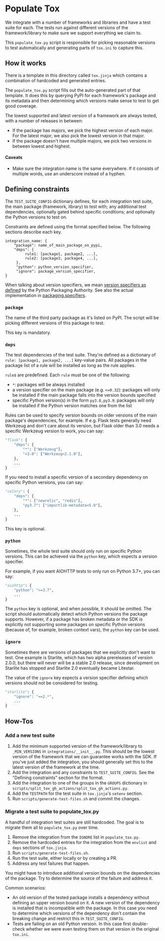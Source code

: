 # Populate Tox

We integrate with a number of frameworks and libraries and have a test suite for
each. The tests run against different versions of the framework/library to make
sure we support everything we claim to.

This `populate_tox.py` script is responsible for picking reasonable versions to
test automatically and generating parts of `tox.ini` to capture this.

## How it works

There is a template in this directory called `tox.jinja` which contains a
combination of hardcoded and generated entries.

The `populate_tox.py` script fills out the auto-generated part of that template.
It does this by querying PyPI for each framework's package and its metadata and
then determining which versions make sense to test to get good coverage.

The lowest supported and latest version of a framework are always tested, with
a number of releases in between:
- If the package has majors, we pick the highest version of each major. For the
  latest major, we also pick the lowest version in that major.
- If the package doesn't have multiple majors, we pick two versions in between
  lowest and highest.

#### Caveats

- Make sure the integration name is the same everywhere. If it consists of
  multiple words, use an underscore instead of a hyphen.

## Defining constraints

The `TEST_SUITE_CONFIG` dictionary defines, for each integration test suite,
the main package (framework, library) to test with; any additional test
dependencies, optionally gated behind specific conditions; and optionally
the Python versions to test on.

Constraints are defined using the format specified below. The following sections describe each key.

```
integration_name: {
    "package": name_of_main_package_on_pypi,
    "deps": {
         rule1: [package1, package2, ...],
         rule2: [package3, package4, ...],
     },
     "python": python_version_specifier,
     "ignore": package_version_specifier,
}
```

When talking about version specifiers, we mean
[version specifiers as defined](https://packaging.python.org/en/latest/specifications/version-specifiers/#id5)
by the Python Packaging Authority. See also the actual implementation
in [packaging.specifiers](https://packaging.pypa.io/en/stable/specifiers.html).

### `package`

The name of the third party package as it's listed on PyPI. The script will
be picking different versions of this package to test.

This key is mandatory.

### `deps`

The test dependencies of the test suite. They're defined as a dictionary of
`rule: [package1, package2, ...]` key-value pairs. All packages
in the package list of a rule will be installed as long as the rule applies.

`rule`s are predefined. Each `rule` must be one of the following:
  - `*`: packages will be always installed
  - a version specifier on the main package (e.g. `<=0.32`): packages will only
    be installed if the main package falls into the version bounds specified
  - specific Python version(s) in the form `py3.8,py3.9`: packages will only be
    installed if the Python version matches one from the list

Rules can be used to specify version bounds on older versions of the main
package's dependencies, for example. If e.g. Flask tests generally need
Werkzeug and don't care about its version, but Flask older than 3.0 needs
a specific Werkzeug version to work, you can say:

```python
"flask": {
    "deps": {
        "*": ["Werkzeug"],
        "<3.0": ["Werkzeug<2.1.0"],
    },
    ...
}
```

If you need to install a specific version of a secondary dependency on specific
Python versions, you can say:

```python
"celery": {
    "deps": {
        "*": ["newrelic", "redis"],
        "py3.7": ["importlib-metadata<5.0"],
    },
    ...
}
```
This key is optional.

### `python`

Sometimes, the whole test suite should only run on specific Python versions.
This can be achieved via the `python` key, which expects a version specifier.

For example, if you want AIOHTTP tests to only run on Python 3.7+, you can say:

```python
"aiohttp": {
    "python": ">=3.7",
    ...
}
```

The `python` key is optional, and when possible, it should be omitted. The script
should automatically detect which Python versions the package supports.
However, if a package has broken
metadata or the SDK is explicitly not supporting some packages on specific
Python versions (because of, for example, broken context vars), the `python`
key can be used.

### `ignore`

Sometimes there are versions of packages that we explicitly don't want to test.
One example is Starlite, which has two alpha prereleases of version 2.0.0, but
there will never will be a stable 2.0 release, since development on Starlite
has stopped and Starlite 2.0 eventually became Litestar.

The value of the `ignore` key expects a version specifier defining which
versions should not be considered for testing.

```python
"starlite": {
    "ignore": "==2.*",
    ...
}
```

## How-Tos

### Add a new test suite

1. Add the minimum supported version of the framework/library to `_MIN_VERSIONS`
   in `integrations/__init__.py`. This should be the lowest version of the
   framework that we can guarantee works with the SDK. If you've just added the
   integration, you should generally set this to the latest version of the framework
   at the time.
2. Add the integration and any constraints to `TEST_SUITE_CONFIG`. See the
   "Defining constraints" section for the format.
3. Add the integration to one of the groups in the `GROUPS` dictionary in
   `scripts/split_tox_gh_actions/split_tox_gh_actions.py`.
4. Add the `TESTPATH` for the test suite in `tox.jinja`'s `setenv` section.
5. Run `scripts/generate-test-files.sh` and commit the changes.

### Migrate a test suite to populate_tox.py

A handful of integration test suites are still hardcoded. The goal is to migrate
them all to `populate_tox.py` over time.

1. Remove the integration from the `IGNORE` list in `populate_tox.py`.
2. Remove the hardcoded entries for the integration from the `envlist` and `deps` sections of `tox.jinja`.
3. Run `scripts/generate-test-files.sh`.
4. Run the test suite, either locally or by creating a PR.
5. Address any test failures that happen.

You might have to introduce additional version bounds on the dependencies of the
package. Try to determine the source of the failure and address it.

Common scenarios:
- An old version of the tested package installs a dependency without defining
  an upper version bound on it. A new version of the dependency is installed that
  is incompatible with the package. In this case you need to determine which
  versions of the dependency don't contain the breaking change and restrict this
  in `TEST_SUITE_CONFIG`.
- Tests are failing on an old Python version. In this case first double-check
  whether we were even testing them on that version in the original `tox.ini`.
